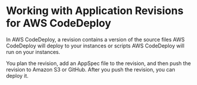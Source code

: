 # Working with Application Revisions for AWS CodeDeploy<a name="application-revisions"></a>

In AWS CodeDeploy, a revision contains a version of the source files AWS CodeDeploy will deploy to your instances or scripts AWS CodeDeploy will run on your instances\. 

You plan the revision, add an AppSpec file to the revision, and then push the revision to Amazon S3 or GitHub\. After you push the revision, you can deploy it\.

